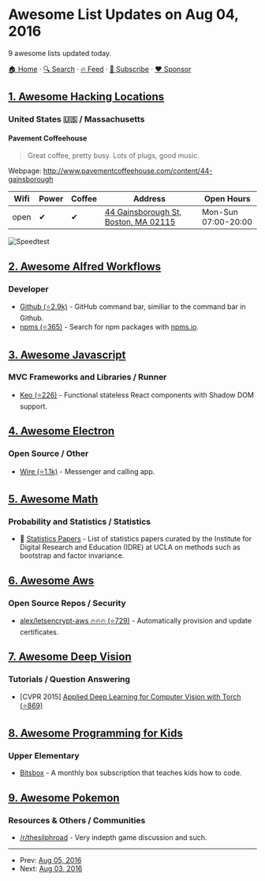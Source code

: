 # Awesome List Updates on Aug 04, 2016

9 awesome lists updated today.

[🏠 Home](/README.md) · [🔍 Search](https://www.trackawesomelist.com/search/) · [🔥 Feed](https://www.trackawesomelist.com/rss.xml) · [📮 Subscribe](https://trackawesomelist.us17.list-manage.com/subscribe?u=d2f0117aa829c83a63ec63c2f&id=36a103854c) · [❤️  Sponsor](https://github.com/sponsors/theowenyoung)



## [1. Awesome Hacking Locations](/content/daviddias/awesome-hacking-locations/README.md)

### United States 🇺🇸 / Massachusetts <a id="massachusetts"></a>

#### Pavement Coffeehouse

> Great coffee, pretty busy. Lots of plugs, good music.

Webpage: <http://www.pavementcoffeehouse.com/content/44-gainsborough>

| Wifi | Power | Coffee | Address                                                                 | Open Hours          |
| ---- | ----- | ------ | ----------------------------------------------------------------------- | ------------------- |
| open | ✔     | ✔      | [44 Gainsborough St, Boston, MA 02115](https://goo.gl/maps/wFZENJE3ppm) | Mon-Sun 07:00-20:00 |

![Speedtest](http://www.speedtest.net/result/5528734206.png)

## [2. Awesome Alfred Workflows](/content/alfred-workflows/awesome-alfred-workflows/README.md)

### Developer

*   [Github (⭐2.9k)](https://github.com/gharlan/alfred-github-workflow) - GitHub command bar, similiar to the command bar in Github.
*   [npms (⭐365)](https://github.com/sindresorhus/alfred-npms) - Search for npm packages with [npms.io](https://npms.io).

## [3. Awesome Javascript](/content/sorrycc/awesome-javascript/README.md)

### MVC Frameworks and Libraries / Runner

*   [Keo (⭐226)](https://github.com/Wildhoney/Keo) - Functional stateless React components with Shadow DOM support.

## [4. Awesome Electron](/content/sindresorhus/awesome-electron/README.md)

### Open Source / Other

*   [Wire (⭐1.1k)](https://github.com/wireapp/wire-desktop) - Messenger and calling app.

## [5. Awesome Math](/content/rossant/awesome-math/README.md)

### Probability and Statistics / Statistics

*   📝 [Statistics Papers](http://www.ats.ucla.edu/stat/papers/) - List of statistics papers curated by the Institute for Digital Research and Education (IDRE) at UCLA on methods such as bootstrap and factor invariance.

## [6. Awesome Aws](/content/donnemartin/awesome-aws/README.md)

### Open Source Repos / Security

*   [alex/letsencrypt-aws :fire::fire::fire: (⭐729)](https://github.com/alex/letsencrypt-aws) - Automatically provision and update certificates.

## [7. Awesome Deep Vision](/content/kjw0612/awesome-deep-vision/README.md)

### Tutorials / Question Answering

*   \[CVPR 2015] [Applied Deep Learning for Computer Vision with Torch (⭐869)](https://github.com/soumith/cvpr2015)

## [8. Awesome Programming for Kids](/content/HollyAdele/awesome-programming-for-kids/README.md)

### Upper Elementary

*   [Bitsbox](https://bitsbox.com/) - A monthly box subscription that teaches kids how to code.

## [9. Awesome Pokemon](/content/tobiasbueschel/awesome-pokemon/README.md)

### Resources & Others / Communities

*   [/r/thesilphroad](https://www.reddit.com/r/thesilphroad) - Very indepth game discussion and such.

---

- Prev: [Aug 05, 2016](/content/2016/08/05/README.md)
- Next: [Aug 03, 2016](/content/2016/08/03/README.md)
